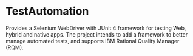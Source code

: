TestAutomation
==============

Provides a Selenium WebDriver with JUnit 4 framework for testing Web, hybrid and native apps.  The project intends to add a framework to better manage automated tests, and supports IBM Rational Quality Manager (RQM).
